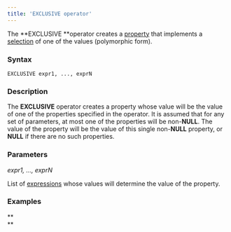 ```yaml
---
title: 'EXCLUSIVE operator'
---
```


The **EXCLUSIVE **operator creates a [property](Properties.md) that implements a [selection](1572905.html#Selection(CASE,IF,MULTI,OVERRIDE,EXCLUSIVE)-exclusive) of one of the values (polymorphic form).

### Syntax

    EXCLUSIVE expr1, ..., exprN

### Description

The **EXCLUSIVE** operator creates a property whose value will be the value of one of the properties specified in the operator. It is assumed that for any set of parameters, at most one of the properties will be non-**NULL**. The value of the property will be the value of this single non-**NULL** property, or **NULL** if there are no such properties.

### Parameters

*expr1, ..., exprN*

List of [expressions](Expression.md) whose values will determine the value of the property.

### Examples



**  
**
